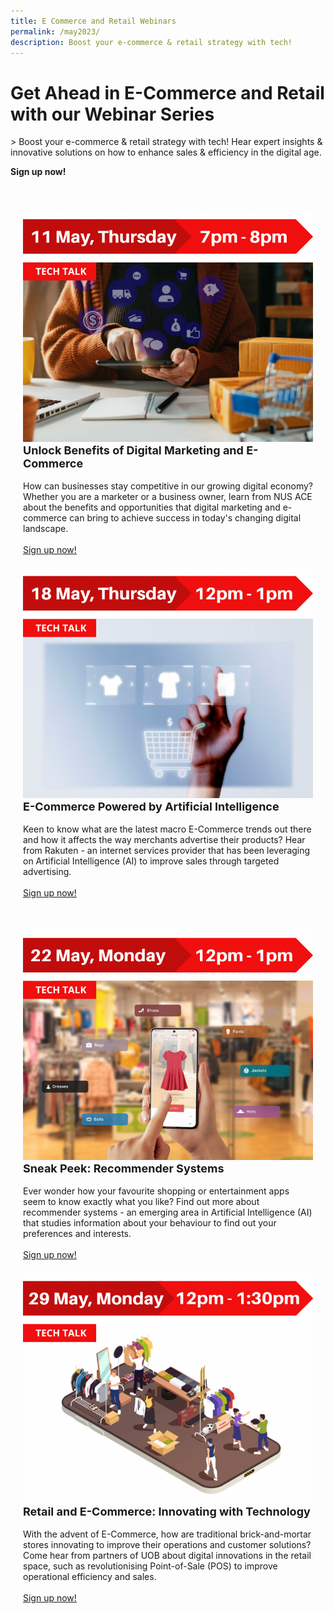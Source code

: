 ```yaml
---
title: E Commerce and Retail Webinars
permalink: /may2023/
description: Boost your e-commerce & retail strategy with tech!
---
```

# Get Ahead in E-Commerce and Retail with our Webinar Series

&gt; Boost your e-commerce &amp; retail strategy with tech! Hear expert insights &amp; innovative solutions on how to enhance sales &amp; efficiency in the digital age. 
 
**Sign up now!**

<div class="row" style="padding: 20px 0px 10px 0px;">

<div class="col" style="padding: 20px 20px 0px 20px;"><img src="/images/May%202023/wa_11%20may.png" alt="Unlock Benefits of Digital Marketing and E-Commerce"><br>
<div class="header" style="font-size:18px"><b>Unlock Benefits of Digital Marketing and E-Commerce</b></div><br>How can businesses stay competitive in our growing digital economy? Whether you are a marketer or a business owner, learn from NUS ACE about the benefits and opportunities that digital marketing and e-commerce can bring to achieve success in today's changing digital landscape.<br><br><a href="https://go.gov.sg/wa-sgecommerce-may23" target="_blank">Sign up now!</a>
</div>

<div class="col" style="padding: 20px 20px 0px 20px;"><img src="/images/May%202023/wa_18%20may.png" alt="E-Commerce Powered by Artificial Inteligence"><br>
<div class="header" style="font-size:18px"><b>E-Commerce Powered by Artificial Intelligence</b></div><br>Keen to know what are the latest macro E-Commerce trends out there and how it affects the way merchants advertise their products? Hear from Rakuten - an internet services provider that has been leveraging on Artificial Intelligence (AI) to improve sales through targeted advertising.<br><br><a href="https://go.gov.sg/wa-ecommerce-may23" target="_blank">Sign up now!</a>
</div>

</div>

<div class="row" style="padding: 20px 0px 10px 0px;">

<div class="col" style="padding: 20px 20px 0px 20px;"><img src="/images/May%202023/wa_22%20may.png" alt="Sneak Peek: Recommender Systems"><br>
<div class="header" style="font-size:18px"><b>Sneak Peek: Recommender Systems</b></div><br>Ever wonder how your favourite shopping or entertainment apps seem to know exactly what you like? Find out more about recommender systems - an emerging area in Artificial Intelligence (AI) that studies information about your behaviour to find out your preferences and interests.<br><br><a href="https://go.gov.sg/wa-recommender-may23" target="_blank">Sign up now!</a>
</div>

<div class="col" style="padding: 20px 20px 0px 20px;"><img src="/images/May%202023/wa_29%20may.png" alt="Retail and E-Commerce: Innovating with Technology"><br>
<div class="header" style="font-size:18px"><b>Retail and E-Commerce: Innovating with Technology</b></div><br>With the advent of E-Commerce, how are traditional brick-and-mortar stores innovating to improve their operations and customer solutions? Come hear from partners of UOB about digital innovations in the retail space, such as revolutionising Point-of-Sale (POS) to improve operational efficiency and sales.<br><br><a href="https://go.gov.sg/wa-uob-may23" target="_blank">Sign up now!</a>
</div>
	
</div>